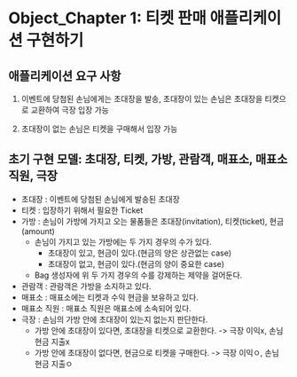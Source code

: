 # Object_Chapter 1: 티켓 판매 애플리케이션 구현하기

## 애플리케이션 요구 사항
  1. 이벤트에 당첨된 손님에게는 초대장을 발송, 초대장이 있는 손님은 초대장을 티켓으로 교환하여 극장 입장 가능
  
  2. 초대장이 없는 손님은 티켓을 구매해서 입장 가능


## 초기 구현 모델: 초대장, 티켓, 가방, 관람객, 매표소, 매표소 직원, 극장
* 초대장 : 이벤트에 당첨된 손님에게 발송된 초대장
* 티켓 : 입장하기 위해서 필요한 Ticket
* 가방 : 손님이 가방에 가지고 오는 물품들은 초대장(invitation), 티켓(ticket), 현금(amount)
  * 손님이 가지고 있는 가방에는 두 가지 경우의 수가 있다.
    * 초대장이 있고, 현금이 있다.(현금의 양은 상관없는 case)
    * 초대장이 없고, 현금이 있다.(현금의 양이 중요한 case)
  * Bag 생성자에 위 두 가지 경우의 수를 강제하는 제약을 걸어둔다.
* 관람객 : 관람객은 가방을 소지하고 있다.
* 매표소 : 매표소에는 티켓과 수익 현금을 보유하고 있다.
* 매표소 직원 : 매표소 직원은 매표소에 소속되어 있다.
* 극장 : 손님의 가방 안에 초대장이 있는지 없는지 판단한다.
  * 가방 안에 초대장이 있다면, 초대장을 티켓으로 교환한다. -> 극장 이익x, 손님 현금 지출x
  * 가방 안에 초대장이 없다면, 현금으로 티켓을 구매한다. -> 극장 이익ㅇ, 손님 현금 지출ㅇ
 
  

     
